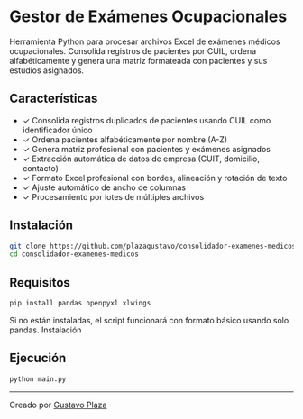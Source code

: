 # Gestor de Exámenes Ocupacionales

Herramienta Python para procesar archivos Excel de exámenes médicos ocupacionales. Consolida registros de pacientes por CUIL, ordena alfabéticamente y genera una matriz formateada con pacientes y sus estudios asignados.

## Características

- ✓ Consolida registros duplicados de pacientes usando CUIL como identificador único
- ✓ Ordena pacientes alfabéticamente por nombre (A-Z)
- ✓ Genera matriz profesional con pacientes y exámenes asignados
- ✓ Extracción automática de datos de empresa (CUIT, domicilio, contacto)
- ✓ Formato Excel profesional con bordes, alineación y rotación de texto
- ✓ Ajuste automático de ancho de columnas
- ✓ Procesamiento por lotes de múltiples archivos




## Instalación
```bash
git clone https://github.com/plazagustavo/consolidador-examenes-medicos.git
cd consolidador-examenes-medicos
```
## Requisitos
```bash
pip install pandas openpyxl xlwings
```
Si no están instaladas, el script funcionará con formato básico usando solo pandas.
Instalación

## Ejecución
```bash
python main.py
```

---

Creado por [Gustavo Plaza](https://github.com/plazagustavo)

